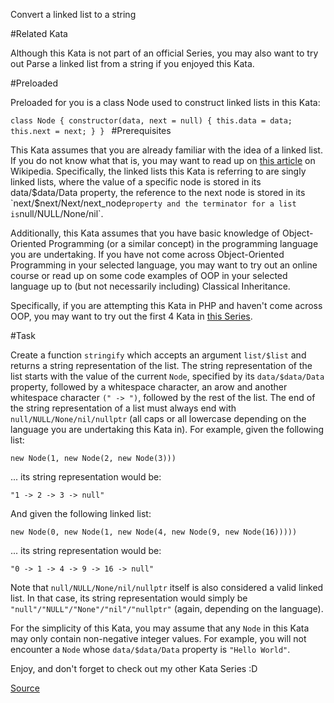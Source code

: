 Convert a linked list to a string

#Related Kata

Although this Kata is not part of an official Series, you may also want to try out Parse a linked list from a string if you enjoyed this Kata.

#Preloaded

Preloaded for you is a class Node used to construct linked lists in this Kata:

`class Node {
  constructor(data, next = null) {
    this.data = data;
    this.next = next;
  }
}
`
#Prerequisites

This Kata assumes that you are already familiar with the idea of a linked list. If you do not know what that is, you may want to read up on [this article](https://en.wikipedia.org/wiki/Linked_list) on Wikipedia. Specifically, the linked lists this Kata is referring to are singly linked lists, where the value of a specific node is stored in its data/$data/Data property, the reference to the next node is stored in its `next/$next/Next/next_node` property and the terminator for a list is `null/NULL/None/nil`.

Additionally, this Kata assumes that you have basic knowledge of Object-Oriented Programming (or a similar concept) in the programming language you are undertaking. If you have not come across Object-Oriented Programming in your selected language, you may want to try out an online course or read up on some code examples of OOP in your selected language up to (but not necessarily including) Classical Inheritance.

Specifically, if you are attempting this Kata in PHP and haven't come across OOP, you may want to try out the first 4 Kata in [this Series](https://www.codewars.com/collections/object-oriented-php).

#Task

Create a function `stringify` which accepts an argument `list/$list` and returns a string representation of the list. The string representation of the list starts with the value of the current `Node`, specified by its `data/$data/Data` property, followed by a whitespace character, an arow and another whitespace character `(" -> ")`, followed by the rest of the list. The end of the string representation of a list must always end with `null/NULL/None/nil/nullptr` (all caps or all lowercase depending on the language you are undertaking this Kata in). For example, given the following list:

`new Node(1, new Node(2, new Node(3)))`

... its string representation would be:

`"1 -> 2 -> 3 -> null"`

And given the following linked list:

`new Node(0, new Node(1, new Node(4, new Node(9, new Node(16)))))`

... its string representation would be:

`"0 -> 1 -> 4 -> 9 -> 16 -> null"`

Note that `null/NULL/None/nil/nullptr` itself is also considered a valid linked list. In that case, its string representation would simply be `"null"/"NULL"/"None"/"nil"/"nullptr"` (again, depending on the language).

For the simplicity of this Kata, you may assume that any `Node` in this Kata may only contain non-negative integer values. For example, you will not encounter a `Node` whose `data/$data/Data` property is `"Hello World"`.

Enjoy, and don't forget to check out my other Kata Series :D

[Source](https://www.codewars.com/kata/convert-a-linked-list-to-a-string/javascript)
